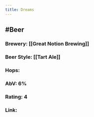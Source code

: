 ```yaml
---
title: Dreams
---
```


## #Beer
### Brewery: [[Great Notion Brewing]]

### Beer Style: [[Tart Ale]]

### Hops: 

### AbV: 6%

### Rating: 4

### Link: 
